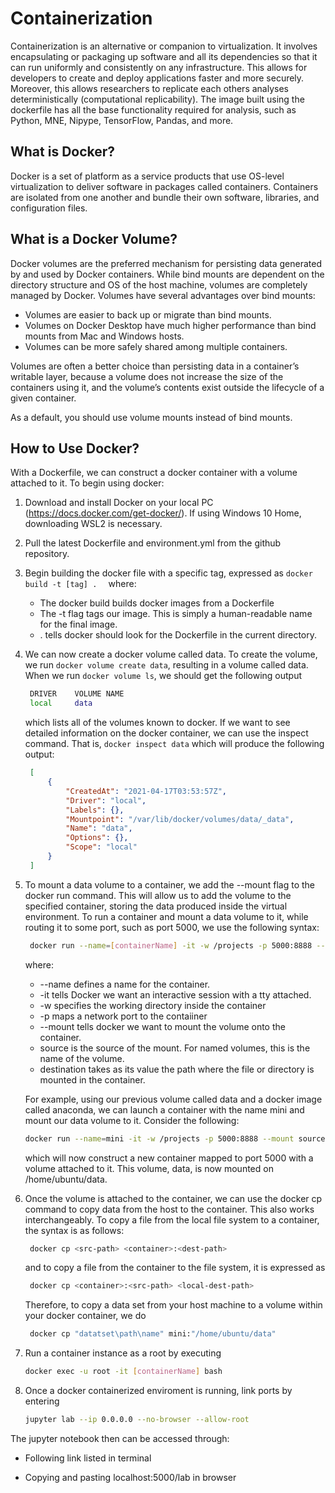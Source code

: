 # Containerization 
Containerization is an alternative or companion to virtualization. It involves encapsulating or packaging up software and all its dependencies so that it can run uniformly and consistently on any infrastructure. This allows for developers to create and deploy applications faster and more securely. Moreover, this allows researchers to replicate each others analyses deterministically (computational replicability). The image built using the dockerfile has all the base functionality required for analysis, such as Python, MNE, Nipype, TensorFlow, Pandas, and more.  


## What is Docker?

Docker is a set of platform as a service products that use OS-level virtualization to deliver software in packages called containers. Containers are isolated from one another and bundle their own software, libraries, and configuration files. 

## What is a Docker Volume? 
Docker volumes are the preferred mechanism for persisting data generated 
by and used by Docker containers. While bind mounts are dependent on the 
directory structure and OS of the host machine, volumes are completely 
managed by Docker. Volumes have several advantages over bind mounts: 
* Volumes are easier to back up or migrate than bind mounts.
* Volumes on Docker Desktop have much higher performance than bind mounts from Mac and Windows hosts.
* Volumes can be more safely shared among multiple containers.

Volumes are often a better choice than persisting data in a container’s writable layer, because a volume does not increase the size of the containers using it, and the volume’s contents exist outside the lifecycle of a given container. 

As a default, you should use volume mounts instead of bind mounts.


## How to Use Docker? 
With a Dockerfile, we can construct a docker container with a volume attached to it. To begin using docker: 
1. Download and install Docker on your local PC (https://docs.docker.com/get-docker/). If using Windows 10 Home, downloading WSL2 is necessary. 
2. Pull the latest Dockerfile and environment.yml from the github repository.
3. Begin building the docker file with a specific tag, expressed as
   `
   docker build -t [tag] .  
   `
   where: 
    * The docker build builds docker images from a Dockerfile
    * The -t flag tags our image. This is simply a human-readable name for the final image.
    * . tells docker should look for the Dockerfile in the current directory. 
4. We can now create a docker volume called data. To create the volume, we run `docker volume create data`, resulting in a volume called data. When we run `docker volume ls`, we should get the following output
   ```bash
    DRIVER    VOLUME NAME
    local     data
   ```
   which lists all of the volumes known to docker. If we want to see detailed information on the docker container, we can use the inspect command. That is, `docker inspect data` which will produce the following output: 
   ```json 
    [
        {
            "CreatedAt": "2021-04-17T03:53:57Z",
            "Driver": "local",
            "Labels": {},
            "Mountpoint": "/var/lib/docker/volumes/data/_data",
            "Name": "data",
            "Options": {},
            "Scope": "local"
        }
    ]
   ```
5. To mount a data volume to a container, we add the --mount flag to the docker run command. This will allow us to add the volume to the specified container, storing the data produced inside the virtual environment. To run a container and mount a data volume to it, while routing it to some port, such as port 5000, we use the following syntax:
   ```bash 
    docker run --name=[containerName] -it -w /projects -p 5000:8888 --mount source=[volume_name], destination=[docker_image_path] [tag]
   ```
   where: 
    * --name defines a name for the container. 
    * -it tells Docker we want an interactive session with a tty attached. 
    * -w specifies the working directory inside the container 
    * -p maps a network port to the contaiiner 
    * --mount tells docker we want to mount the volume onto the container. 
    * source is the source of the mount. For named volumes, this is the name of the volume. 
    * destination takes as its value the path where the file or directory is mounted in the container. 

    For example, using our previous volume called data and a docker image called anaconda, we can launch a container with the name mini and mount our data volume to it. Consider the following: 
    ```bash
    docker run --name=mini -it -w /projects -p 5000:8888 --mount source=data,destination=/home/ubuntu/data anaconda
    ```

    which will now construct a new container mapped to port 5000 with a volume attached to it. This volume, data, is now mounted on /home/ubuntu/data.

6. Once the volume is attached to the container, we can use the docker cp command to copy data from the host to the container. This also works interchangeably. To copy a file from the local file system to a container, the syntax is as follows: 
   ```bash 
    docker cp <src-path> <container>:<dest-path>
   ```
   and to copy a file from the container to the file system, it is expressed as
   ```bash 
    docker cp <container>:<src-path> <local-dest-path>
   ```

   Therefore, to copy a data set from your host machine to a volume within your docker container, we do
   ```bash
    docker cp "datatset\path\name" mini:"/home/ubuntu/data"
   ```
7. Run a container instance as a root by executing 

   ```bash
   docker exec -u root -it [containerName] bash
   ```

8. Once a docker containerized enviroment is running, link ports by entering

   ```bash 
   jupyter lab --ip 0.0.0.0 --no-browser --allow-root
   ```

The jupyter notebook then can be accessed through: 
 
* Following link listed in terminal 

* Copying and pasting localhost:5000/lab in browser  
